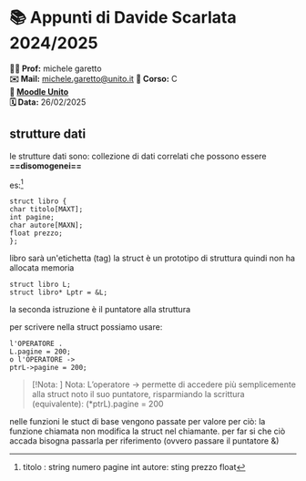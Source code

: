  
# 📚 Appunti di Davide Scarlata 2024/2025

**👨‍🏫 Prof:** michele garetto  
**✉️ Mail:** [michele.garetto@unito.it](michele.garetto@unito.it)
**📌 Corso:** C  
**🔗 [Moodle Unito](https://informatica.i-learn.unito.it/course/view.php?id=3066)**  
**🗓 Data:** 26/02/2025
## strutture dati

le strutture dati sono: collezione di dati correlati che possono essere **==disomogenei==**

es:[^1]

[^1]: titolo :  string
	numero pagine int
	autore:  sting
	prezzo float

```
struct libro { 
char titolo[MAXT]; 
int pagine;
char autore[MAXN]; 
float prezzo; 
};
```
libro sarà un'etichetta (tag) 
la struct è un prototipo di struttura quindi non ha allocata memoria
```
struct libro L; 
struct libro* Lptr = &L;
```
la seconda istruzione è il puntatore alla struttura 

per scrivere nella struct possiamo usare:
```
l'OPERATORE . 
L.pagine = 200; 
o l'OPERATORE -> 
ptrL->pagine = 200;
```

> [!Nota: ]
> Nota: L’operatore -> permette di accedere più semplicemente alla struct noto il suo puntatore, risparmiando la scrittura (equivalente): (*ptrL).pagine = 200

nelle funzioni le stuct di base vengono passate per valore per ciò:
la funzione chiamata non modifica la struct nel chiamante.
per far si che ciò accada bisogna passarla per riferimento (ovvero passare il puntatore &)
